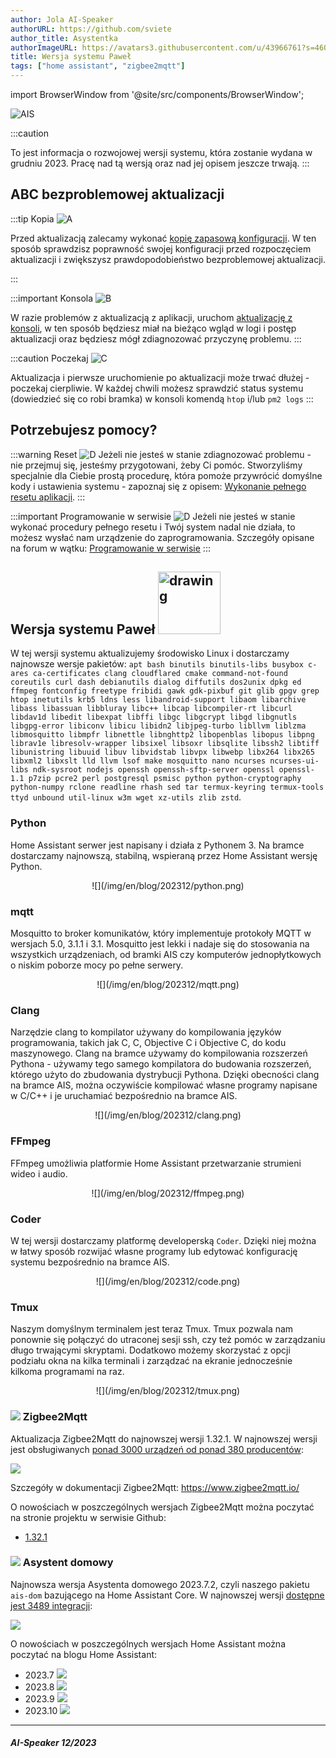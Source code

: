 ```yaml
---
author: Jola AI-Speaker
authorURL: https://github.com/sviete
author_title: Asystentka
authorImageURL: https://avatars3.githubusercontent.com/u/43966761?s=460&v=4
title: Wersja systemu Paweł
tags: ["home assistant", "zigbee2mqtt"]
---
```


import BrowserWindow from '@site/src/components/BrowserWindow';


<div class="IntroAisBlogMenu" >

![AIS](/img/en/blog/202312/ais_version.png)

:::caution

To jest informacja o rozwojowej wersji systemu, która zostanie wydana w grudniu 2023. Pracę nad tą wersją oraz nad jej opisem jeszcze trwają.
:::

</div>

<!--truncate-->


## ABC bezproblemowej aktualizacji

:::tip Kopia ![A](/img/en/blog/202112/cloud-upload.png)

Przed aktualizacją zalecamy wykonać [kopię zapasową konfiguracji](/docs/ais_bramka_configuration_software#kopia-zapasowa-konfiguracji).
W ten sposób sprawdzisz poprawność swojej konfiguracji przed rozpoczęciem aktualizacji i zwiększysz prawdopodobieństwo bezproblemowej aktualizacji.

:::

:::important Konsola ![B](/img/en/blog/202112/console.png)

W razie problemów z aktualizacją z aplikacji, uruchom [aktualizację z konsoli](/docs/ais_bramka_update_manual), w ten sposób będziesz miał na bieżąco wgląd w logi i postęp aktualizacji oraz będziesz mógł zdiagnozować przyczynę problemu.
:::

:::caution Poczekaj ![C](/img/en/blog/202112/timer-sand.png)

Aktualizacja i pierwsze uruchomienie po aktualizacji może trwać dłużej - poczekaj cierpliwie.
W każdej chwili możesz sprawdzić status systemu (dowiedzieć się co robi bramka) w konsoli komendą ``htop`` i/lub ``pm2 logs``
:::

## Potrzebujesz pomocy?

:::warning Reset ![D](/img/en/blog/202112/broom.png)
Jeżeli nie jesteś w stanie zdiagnozować problemu - nie przejmuj się, jesteśmy przygotowani, żeby Ci pomóc.
Stworzyliśmy specjalnie dla Ciebie prostą procedurę, która pomoże przywrócić domyślne kody i ustawienia systemu - zapoznaj się z opisem: [Wykonanie pełnego resetu aplikacji](/docs/ais_bramka_reset_ais_step_by_step).
:::


:::important Programowanie w serwisie ![D](/img/en/blog/202112/lifebuoy.png)
Jeżeli nie jesteś w stanie wykonać procedury pełnego resetu i Twój system nadal nie działa, to możesz wysłać nam urządzenie do zaprogramowania.
Szczegóły opisane na forum w wątku: [Programowanie w serwisie](https://ai-speaker.discourse.group/t/usluga-programowania-urzadzen-w-ai-speaker/1368)
:::

## Wersja systemu Paweł <img src="/img/en/blog/202312/ais_version.png" alt="drawing" width="100"/>

W tej wersji systemu aktualizujemy środowisko Linux i dostarczamy najnowsze wersje pakietów: ``apt bash binutils binutils-libs busybox c-ares ca-certificates clang cloudflared cmake command-not-found coreutils curl dash debianutils dialog diffutils dos2unix dpkg ed ffmpeg fontconfig freetype fribidi gawk gdk-pixbuf git glib gpgv grep htop inetutils krb5 ldns less libandroid-support libaom libarchive libass libassuan libbluray libc++ libcap libcompiler-rt libcurl libdav1d libedit libexpat libffi libgc libgcrypt libgd libgnutls libgpg-error libiconv libicu libidn2 libjpeg-turbo libllvm liblzma libmosquitto libmpfr libnettle libnghttp2 libopenblas libopus libpng librav1e libresolv-wrapper libsixel libsoxr libsqlite libssh2 libtiff libunistring libuuid libuv libvidstab libvpx libwebp libx264 libx265 libxml2 libxslt lld llvm lsof make mosquitto nano ncurses ncurses-ui-libs ndk-sysroot nodejs openssh openssh-sftp-server openssl openssl-1.1 p7zip pcre2 perl postgresql psmisc python python-cryptography python-numpy rclone readline rhash sed tar termux-keyring termux-tools ttyd unbound util-linux w3m wget xz-utils zlib zstd``.

### Python
Home Assistant serwer jest napisany i działa z Pythonem 3. Na bramce dostarczamy najnowszą, stabilną, wspieraną przez Home Assistant wersję Python.

<BrowserWindow url="http://ais-dom.local">
<center>
![](/img/en/blog/202312/python.png)
</center>
</BrowserWindow>

### mqtt
Mosquitto to broker komunikatów, który implementuje protokoły MQTT w wersjach 5.0, 3.1.1 i 3.1. Mosquitto jest lekki i nadaje się do stosowania na wszystkich urządzeniach, od bramki AIS czy komputerów jednopłytkowych o niskim poborze mocy po pełne serwery.

<BrowserWindow url="http://ais-dom.local">
<center>
![](/img/en/blog/202312/mqtt.png)
</center>
</BrowserWindow>

### Clang
Narzędzie clang to kompilator używany do kompilowania języków programowania, takich jak C, C, Objective C i Objective C, do kodu maszynowego. 
Clang na bramce używamy do kompilowania rozszerzeń Pythona - używamy tego samego kompilatora do budowania rozszerzeń, którego użyto do zbudowania dystrybucji Pythona. Dzięki obecności clang na bramce AIS, można oczywiście kompilować własne programy napisane w C/C++ i je uruchamiać bezpośrednio na bramce AIS.

<BrowserWindow url="http://ais-dom.local">
<center>
![](/img/en/blog/202312/clang.png)
</center>
</BrowserWindow>

### FFmpeg
FFmpeg umożliwia platformie Home Assistant przetwarzanie strumieni wideo i audio.

<BrowserWindow url="http://ais-dom.local">
<center>
![](/img/en/blog/202312/ffmpeg.png)
</center>
</BrowserWindow>

### Coder
W tej wersji dostarczamy platformę developerską ``Coder``. Dzięki niej można w łatwy sposób rozwijać własne programy lub edytować konfigurację systemu bezpośrednio na bramce AIS.

<BrowserWindow url="http://ais-dom.local">
<center>
![](/img/en/blog/202312/code.png)
</center>
</BrowserWindow>

### Tmux
Naszym domyślnym terminalem jest teraz Tmux. Tmux pozwala nam ponownie się połączyć do utraconej sesji ssh, czy też pomóc w zarządzaniu długo trwającymi skryptami. Dodatkowo możemy skorzystać z opcji podziału okna na kilka terminali i zarządzać na ekranie jednocześnie kilkoma programami na raz.

<BrowserWindow url="http://ais-dom.local">
<center>
![](/img/en/blog/202312/tmux.png)
</center>
</BrowserWindow>

### ![](/img/en/blog/202102/honeybee.png) Zigbee2Mqtt

Aktualizacja Zigbee2Mqtt do najnowszej wersji 1.32.1.
W najnowszej wersji jest obsługiwanych [ponad 3000 urządzeń od ponad 380 producentów](https://www.zigbee2mqtt.io/supported-devices/):

[![](/img/en/blog/202306/zigbee2mqtt.png)](https://www.zigbee2mqtt.io/supported-devices/)


Szczegóły w dokumentacji Zigbee2Mqtt: https://www.zigbee2mqtt.io/


O nowościach w poszczególnych wersjach Zigbee2Mqtt można poczytać na stronie projektu w serwisie Github:

- [1.32.1](https://github.com/Koenkk/zigbee2mqtt/releases/tag/1.32.1)


### ![](/img/en/blog/202101/hass.png) Asystent domowy


Najnowsza wersja Asystenta domowego 2023.7.2, czyli naszego pakietu ``ais-dom`` bazującego na Home Assistant Core.
W najnowszej wersji [dostępne jest 3489 integracji](https://www.home-assistant.io/integrations/):



[![](/img/en/blog/202306/ha.png)](https://www.home-assistant.io/integrations/)




O nowościach w poszczególnych wersjach Home Assistant można poczytać na blogu Home Assistant:


- 2023.7 [![](https://www.home-assistant.io/images/blog/2023-07/social.png)](https://www.home-assistant.io/blog/2023/07/07/release-20237/)
- 2023.8 [![](https://www.home-assistant.io/images/blog/2023-08/social.png)](https://www.home-assistant.io/blog/2023/08/02/release-20238/)
- 2023.9 [![](https://www.home-assistant.io/images/blog/2023-09/social.png)](https://www.home-assistant.io/blog/2023/09/06/release-20239/)
- 2023.10 [![](https://www.home-assistant.io/images/blog/2023-10/social.png)](https://www.home-assistant.io/blog/2023/10/04/release-202310/)

--------

##### AI-Speaker 12/2023
